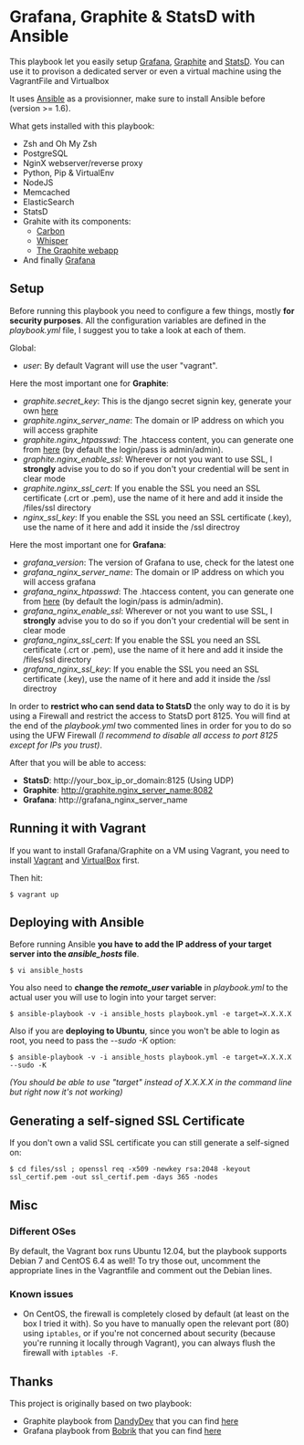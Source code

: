 # Grafana, Graphite & StatsD with Ansible

This playbook let you easily setup [Grafana](http://grafana.org/), [Graphite](http://graphite.readthedocs.org/en/latest/) and [StatsD](https://github.com/etsy/statsd/).
You can use it to provison a dedicated server or even a virtual machine using the VagrantFile and Virtualbox

It uses [Ansible](http://www.ansible.com/) as a provisionner, make sure to install Ansible before (version >= 1.6).

What gets installed with this playbook:
*  Zsh and Oh My Zsh
*  PostgreSQL
*  NginX webserver/reverse proxy
*  Python, Pip & VirtualEnv
*  NodeJS
*  Memcached
*  ElasticSearch
*  StatsD
*  Grahite with its components:
	* [Carbon](https://github.com/graphite-project/carbon)
	* [Whisper](https://github.com/graphite-project/whisper)
	* [The Graphite webapp](https://github.com/graphite-project/graphite-web)
* And finally [Grafana](http://grafana.org/)


## Setup

Before running this playbook you need to configure a few things, mostly **for security purposes**.
All the configuration variables are defined in the _playbook.yml_ file, I suggest you to take a look at each of them.

Global:
- _user_: By default Vagrant will use the user "vagrant".

Here the most important one for **Graphite**:
- _graphite.secret_key_: This is the django secret signin key, generate your own [here](http://www.miniwebtool.com/django-secret-key-generator/)
- _graphite.nginx_server_name_: The domain or IP address on which you will access graphite
- _graphite.nginx_htpasswd_: The .htaccess content, you can generate one from [here](http://htpasswd.i-connector.com/) (by default the login/pass is admin/admin).
- _graphite.nginx_enable_ssl_: Wherever or not you want to use SSL, I **strongly** advise you to do so if you don't your credential will be sent in clear mode
- _graphite.nginx_ssl_cert_: If you enable the SSL you need an SSL certificate (.crt or .pem), use the name of it here and add it inside the /files/ssl directory
- _nginx_ssl_key_: If you enable the SSL you need an SSL certificate (.key), use the name of it here and add it inside the /ssl directroy

Here the most important one for **Grafana**:
- _grafana_version_: The version of Grafana to use, check for the latest one
- _grafana_nginx_server_name_: The domain or IP address on which you will access grafana
- _grafana_nginx_htpasswd_: The .htaccess content, you can generate one from [here](http://htpasswd.i-connector.com/) (by default the login/pass is admin/admin).
- _grafana_nginx_enable_ssl_: Wherever or not you want to use SSL, I **strongly** advise you to do so if you don't your credential will be sent in clear mode
- _grafana_nginx_ssl_cert_: If you enable the SSL you need an SSL certificate (.crt or .pem), use the name of it here and add it inside the /files/ssl directory
- _grafana_nginx_ssl_key_: If you enable the SSL you need an SSL certificate (.key), use the name of it here and add it inside the /ssl directroy


In order to **restrict who can send data to StatsD** the only way to do it is by using a Firewall and restrict the access to StatsD port 8125. You will find at the end of the _playbook.yml_ two commented lines in order for you to do so using the UFW Firewall *(I recommend to disable all access to port 8125 except for IPs you trust)*.

After that you will be able to access:
- **StatsD**: http://your_box_ip_or_domain:8125 (Using UDP)
- **Graphite**: http://graphite.nginx_server_name:8082
- **Grafana**: http://grafana_nginx_server_name


## Running it with Vagrant

If you want to install Grafana/Graphite on a VM using Vagrant, you need to install [Vagrant](http://www.vagrantup.com/) and [VirtualBox](https://www.virtualbox.org/) first.

Then hit:
```
$ vagrant up
```

## Deploying with Ansible

Before running Ansible **you have to add the IP address of your target server into the _ansible_hosts_ file**.
```
$ vi ansible_hosts
```

You also need to **change the _remote_user_ variable** in _playbook.yml_ to the actual user you will use to login into your target server:

```
$ ansible-playbook -v -i ansible_hosts playbook.yml -e target=X.X.X.X
```

Also if you are **deploying to Ubuntu**, since you won't be able to login as root, you need to pass the *--sudo -K* option:
```
$ ansible-playbook -v -i ansible_hosts playbook.yml -e target=X.X.X.X --sudo -K
```

*(You should be able to use "target" instead of X.X.X.X in the command line but right now it's not working)*


## Generating a self-signed SSL Certificate

If you don't own a valid SSL certificate you can still generate a self-signed on:
```
$ cd files/ssl ; openssl req -x509 -newkey rsa:2048 -keyout ssl_certif.pem -out ssl_certif.pem -days 365 -nodes
```

## Misc

### Different OSes

By default, the Vagrant box runs Ubuntu 12.04, but the playbook supports Debian 7 and CentOS 6.4 as well! To try those out, uncomment the appropriate lines in the Vagrantfile and comment out the Debian lines.

### Known issues

* On CentOS, the firewall is completely closed by default (at least on the box I tried it with). So you have to manually open the relevant port (80) using `iptables`, or if you're not concerned about security (because you're running it locally through Vagrant), you can always flush the firewall with `iptables -F`.


## Thanks

This project is originally based on two playbook:
- Graphite playbook from [DandyDev](https://github.com/DandyDev) that you can find [here](https://github.com/DandyDev/graphite-statsd-ansible-vagrant)
- Grafana playbook from [Bobrik](https://github.com/bobrik) that you can find [here](https://github.com/bobrik/ansible-grafana)
